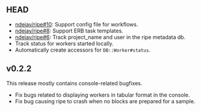 HEAD
----

  - [ndejay/ripe#10](http://github.com/ndejay/ripe/issues/10): Support config file for workflows.
  - [ndejay/ripe#8](http://github.com/ndejay/ripe/issues/8): Support ERB task templates.
  - [ndejay/ripe#6](http://github.com/ndejay/ripe/issues/6): Track project_name and user in the ripe metadata db.
  - Track status for workers started locally.
  - Automatically create accessors for `DB::Worker#status`.

v0.2.2
------

This release mostly contains console-related bugfixes.

  - Fix bugs related to displaying workers in tabular format in the console.
  - Fix bug causing ripe to crash when no blocks are prepared for a sample.

<!-- vim: set syntax=markdown: -->
